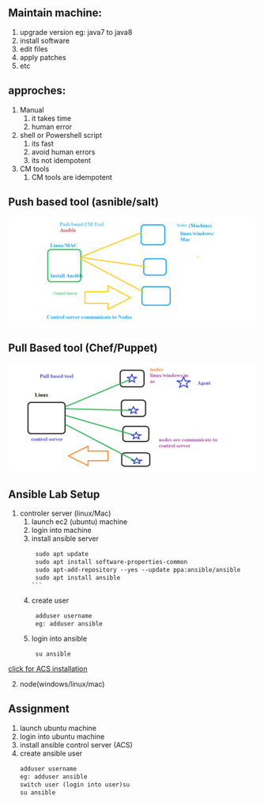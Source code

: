 ## Maintain machine:
   1. upgrade version  eg: java7 to java8 
   2. install software
   3. edit files
   4. apply patches
   5. etc 
## approches:
   1. Manual 
      1. it takes time
      2. human error
   2. shell or Powershell script
      1. its fast
      2. avoid human errors
      3. its not idempotent
   3. CM tools 
      1. CM tools are idempotent 
## Push based tool (asnible/salt)
   ![Ansible](images/Push.png)
## Pull Based tool (Chef/Puppet)
   ![Chef](images/Pull.png)

## Ansible Lab Setup
   1. controler server (linux/Mac)
      1. launch ec2 (ubuntu) machine
      2. login into machine
      3. install ansible server
           ````
            sudo apt update
            sudo apt install software-properties-common
            sudo apt-add-repository --yes --update ppa:ansible/ansible
            sudo apt install ansible
          ```
      4. create user 
         ```
          adduser username
          eg: adduser ansible 
         ```
      5. login into ansible
         ```
          su ansible
         ```
[click for ACS installation](https://docs.ansible.com/ansible/latest/installation_guide/intro_installation.html#installing-ansible-on-ubuntu)

   2. node(windows/linux/mac)



## Assignment
   1. launch ubuntu machine
   2. login into ubuntu machine 
   3. install ansible control server (ACS)
   4. create ansible user
      ```
      adduser username
      eg: adduser ansible 
      switch user (login into user)su
      su ansible
      ```